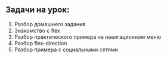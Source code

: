 ## Задачи на урок:

1. Разбор домашнего задания
2. Знакомство с flex
3. Разбор практического примера на навигационном меню
4. Разбор flex-direction
5. Разбор примера с социальными сетями